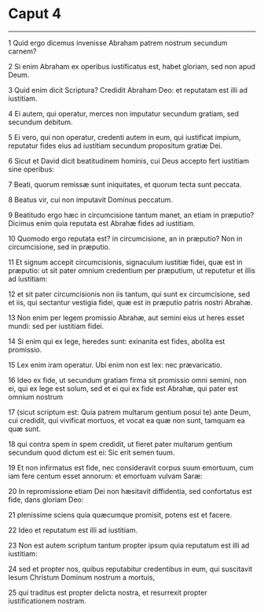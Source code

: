 # Caput 4

***

1 Quid ergo dicemus invenisse Abraham patrem nostrum secundum carnem?

2 Si enim Abraham ex operibus iustificatus est, habet gloriam, sed non apud Deum.

3 Quid enim dicit Scriptura? Credidit Abraham Deo: et reputatam est illi ad iustitiam.

4 Ei autem, qui operatur, merces non imputatur secundum gratiam, sed secundum debitum.

5 Ei vero, qui non operatur, credenti autem in eum, qui iustificat impium, reputatur fides eius ad iustitiam secundum propositum gratiæ Dei.

6 Sicut et David dicit beatitudinem hominis, cui Deus accepto fert iustitiam sine operibus:

7 Beati, quorum remissæ sunt iniquitates, et quorum tecta sunt peccata.

8 Beatus vir, cui non imputavit Dominus peccatum.

9 Beatitudo ergo hæc in circumcisione tantum manet, an etiam in præputio? Dicimus enim quia reputata est Abrahæ fides ad iustitiam.

10 Quomodo ergo reputata est? in circumcisione, an in præputio? Non in circumcisione, sed in præputio.

11 Et signum accepit circumcisionis, signaculum iustitiæ fidei, quæ est in præputio: ut sit pater omnium credentium per præputium, ut reputetur et illis ad iustitiam:

12 et sit pater circumcisionis non iis tantum, qui sunt ex circumcisione, sed et iis, qui sectantur vestigia fidei, quæ est in præputio patris nostri Abrahæ.

13 Non enim per legem promissio Abrahæ, aut semini eius ut heres esset mundi: sed per iustitiam fidei.

14 Si enim qui ex lege, heredes sunt: exinanita est fides, abolita est promissio.

15 Lex enim iram operatur. Ubi enim non est lex: nec prævaricatio.

16 Ideo ex fide, ut secundum gratiam firma sit promissio omni semini, non ei, qui ex lege est solum, sed et ei qui ex fide est Abrahæ, qui pater est omnium nostrum

17 (sicut scriptum est: Quia patrem multarum gentium posui te) ante Deum, cui credidit, qui vivificat mortuos, et vocat ea quæ non sunt, tamquam ea quæ sunt.

18 qui contra spem in spem credidit, ut fieret pater multarum gentium secundum quod dictum est ei: Sic erit semen tuum.

19 Et non infirmatus est fide, nec consideravit corpus suum emortuum, cum iam fere centum esset annorum: et emortuam vulvam Saræ:

20 In repromissione etiam Dei non hæsitavit diffidentia, sed confortatus est fide, dans gloriam Deo:

21 plenissime sciens quia quæcumque promisit, potens est et facere.

22 Ideo et reputatum est illi ad iustitiam.

23 Non est autem scriptum tantum propter ipsum quia reputatum est illi ad iustitiam:

24 sed et propter nos, quibus reputabitur credentibus in eum, qui suscitavit Iesum Christum Dominum nostrum a mortuis,

25 qui traditus est propter delicta nostra, et resurrexit propter iustificationem nostram.

